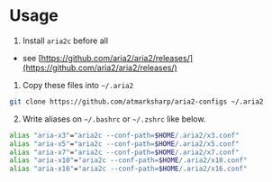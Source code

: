 # Usage

1. Install `aria2c` before all

- see [https://github.com/aria2/aria2/releases/](https://github.com/aria2/aria2/releases/)

1. Copy these files into `~/.aria2`

```bash
git clone https://github.com/atmarksharp/aria2-configs ~/.aria2
```

2. Write aliases on `~/.bashrc` or `~/.zshrc` like below.

```bash
alias "aria-x3"="aria2c --conf-path=$HOME/.aria2/x3.conf"
alias "aria-x5"="aria2c --conf-path=$HOME/.aria2/x5.conf"
alias "aria-x7"="aria2c --conf-path=$HOME/.aria2/x7.conf"
alias "aria-x10"="aria2c --conf-path=$HOME/.aria2/x10.conf"
alias "aria-x16"="aria2c --conf-path=$HOME/.aria2/x16.conf"
```
